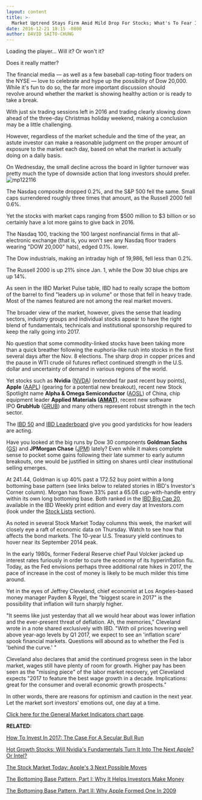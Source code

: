 ```yaml
---
layout: content
title: >-
  Market Uptrend Stays Firm Amid Mild Drop For Stocks; What's To Fear In 2017?
date: 2016-12-21 18:15 -0800
author: DAVID SAITO-CHUNG
---
```






Loading the player...
Will it? Or won't it?


Does it really matter?


The financial media — as well as a few baseball cap-toting floor traders on the NYSE — love to celebrate and hype up the possibility of Dow 20,000. While it's fun to do so, the far more important discussion should revolve around whether the market is showing healthy action or is ready to take a break.


With just six trading sessions left in 2016 and trading clearly slowing down ahead of the three-day Christmas holiday weekend, making a conclusion may be a little challenging.


However, regardless of the market schedule and the time of the year, an astute investor can make a reasonable judgment on the proper amount of exposure to the market each day, based on what the market is actually doing on a daily basis.


On Wednesday, the small decline across the board in lighter turnover was pretty much the type of downside action that long investors should prefer.![mp122116](https://www.investors.com/wp-content/uploads/2016/12/MP122116-215x300.png)


The Nasdaq composite dropped 0.2%, and the S&P 500 fell the same. Small caps surrendered roughly three times that amount, as the Russell 2000 fell 0.6%.


Yet the stocks with market caps ranging from $500 million to $3 billion or so certainly have a lot more gains to give back in 2016.


The Nasdaq 100, tracking the 100 largest nonfinancial firms in that all-electronic exchange (that is, you won't see any Nasdaq floor traders wearing "DOW 20,000" hats), edged 0.1%. lower.


The Dow industrials, making an intraday high of 19,986, fell less than 0.2%.


The Russell 2000 is up 21% since Jan. 1, while the Dow 30 blue chips are up 14%.


As seen in the IBD Market Pulse table, IBD had to really scrape the bottom of the barrel to find "leaders up in volume" or those that fell in heavy trade. Most of the names featured are not among the real market movers.


The broader view of the market, however, gives the sense that leading sectors, industry groups and individual stocks appear to have the right blend of fundamentals, technicals and institutional sponsorship required to keep the rally going into 2017.


No question that some commodity-linked stocks have been taking more than a quick breather following the euphoria-like rush into stocks in the first several days after the Nov. 8 elections. The sharp drop in copper prices and the pause in WTI crude oil futures reflect continued strength in the U.S. dollar and uncertainty of demand in various regions of the world.


Yet stocks such as **Nvidia** ([NVDA](https://research.investors.com/quote.aspx?symbol=NVDA)) (extended far past recent buy points), **Apple** ([AAPL](https://research.investors.com/quote.aspx?symbol=AAPL)) (gearing for a potential new breakout), recent new Stock Spotlight name **Alpha & Omega Semiconductor** ([AOSL](https://research.investors.com/quote.aspx?symbol=AOSL)) of China, chip equipment leader **Applied Materials ([AMAT](https://research.investors.com/quote.aspx?symbol=AMAT))**, recent new software IPO **GrubHub** ([GRUB](https://research.investors.com/quote.aspx?symbol=GRUB)) and many others represent robust strength in the tech sector.


The [IBD 50](http://research.investors.com/stock-lists/ibd-50/) and [IBD Leaderboard](https://leaderboard.investors.com/leaderboard/leaders/default.aspx) give you good yardsticks for how leaders are acting.


Have you looked at the big runs by Dow 30 components **Goldman Sachs** ([GS](https://research.investors.com/quote.aspx?symbol=GS)) and **JPMorgan Chase** ([JPM](https://research.investors.com/quote.aspx?symbol=JPM)) lately? Even while it makes complete sense to pocket some gains following their late summer to early autumn breakouts, one would be justified in sitting on shares until clear institutional selling emerges.


At 241.44, Goldman is up 40% past a 172.52 buy point within a long bottoming base pattern (see links below to related stories in IBD's Investor's Corner column). Morgan has flown 33% past a 65.08 cup-with-handle entry within its own long bottoming base. Both ranked in the [IBD Big Cap 20](http://research.investors.com/stock-lists/big-cap-20/), available in the IBD Weekly print edition and every day at Investors.com (look under the [Stock Lists](http://research.investors.com/stock-lists/big-cap-20/) section).


As noted in several Stock Market Today columns this week, the market will closely eye a raft of economic data on Thursday. Watch to see how that affects the bond markets. The 10-year U.S. Treasury yield continues to hover near its September 2014 peak.


In the early 1980s, former Federal Reserve chief Paul Volcker jacked up interest rates furiously in order to cure the economy of its hyperinflation flu. Today, as the Fed envisions perhaps three additional rate hikes in 2017, the pace of increase in the cost of money is likely to be much milder this time around.


Yet in the eyes of Jeffrey Cleveland, chief economist at Los Angeles-based money manager Payden & Rygel, the "biggest scare in 2017" is the possibility that inflation will turn sharply higher.


"It seems like just yesterday that all we would hear about was lower inflation and the ever-present threat of deflation. Ah, the memories," Cleveland wrote in a note shared exclusively with IBD. "With oil prices hovering well above year-ago levels by Q1 2017, we expect to see an 'inflation scare' spook financial markets. Questions will abound as to whether the Fed is 'behind the curve.' "


Cleveland also declares that amid the continued progress seen in the labor market, wages still have plenty of room for growth. Higher pay has been seen as the "missing piece" of the labor market recovery, yet Cleveland expects "2017 to feature the best wage growth in a decade. Implications: great for the consumer and overall economic growth prospects."


In other words, there are reasons for optimism and caution in the next year. Let the market sort investors' emotions out, one day at a time.


[Click here for the General Market Indicators chart page](https://www.investors.com/wp-content/uploads/2016/12/IBD2112152852GMI.pdf).


**RELATED:**


[How To Invest In 2017: The Case For A Secular Bull Run](https://www.investors.com/news/trump-win-stocks-rise-new-bull-market/)


[Hot Growth Stocks: Will Nvidia's Fundamentals Turn It Into The Next Apple? Or Intel?](https://www.investors.com/market-trend/stock-market-today/stocks-up-techs-lead-can-nvidias-fundamentals-turn-it-into-the-next-apple/)


[The Stock Market Today: Apple's 3 Next Possible Moves](https://www.investors.com/market-trend/stock-market-today/stocks-down-but-more-techs-move-up-should-apple-stay-on-your-watch-list/)


[The Bottoming Base Pattern, Part I: Why It Helps Investors Make Money](https://www.investors.com/how-to-invest/investors-corner/investing-after-a-market-deep-freeze-how-to-spot-the-bottoming-base/)


[The Bottoming Base Pattern, Part II: Why Apple Formed One In 2009](https://www.investors.com/how-to-invest/investors-corner/the-bottoming-base-part-2-how-apple-showed-unusual-strength/)




